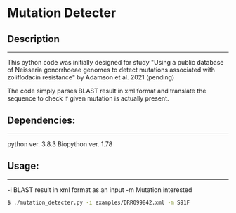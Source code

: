 # Mutation Detecter

## Description

---

This python code was initially designed for study "Using a public database of Neisseria gonorrhoeae genomes
to detect mutations associated with zoliflodacin resistance" by Adamson et al. 2021 (pending)

The code simply parses BLAST result in xml format and translate the sequence to check if given mutation is actually present.

## Dependencies:

---

python ver. 3.8.3
Biopython ver. 1.78

## Usage:

---

-i BLAST result in xml format as an input
-m Mutation interested

```bash
$ ./mutation_detecter.py -i examples/DRR099842.xml -m S91F
```
